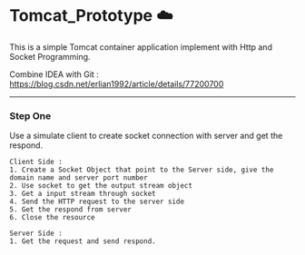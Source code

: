 # Tomcat_Prototype :cloud:
This is a simple Tomcat container application implement with Http and Socket Programming.
  
  Combine IDEA with Git : https://blog.csdn.net/erlian1992/article/details/77200700
***
### Step One 
Use a simulate client to create socket connection with server and get the respond.

    Client Side :
    1. Create a Socket Object that point to the Server side, give the domain name and server port number
    2. Use socket to get the output stream object
    3. Get a input stream through socket
    4. Send the HTTP request to the server side
    5. Get the respond from server
    6. Close the resource
    
    Server Side :
    1. Get the request and send respond.
